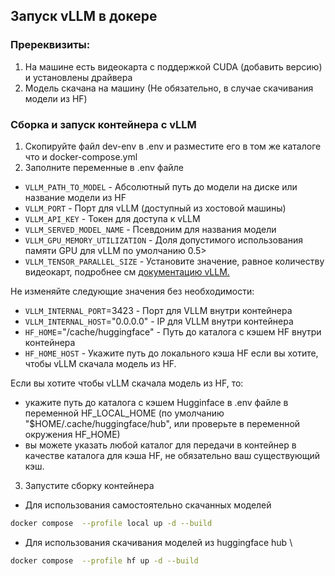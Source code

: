 ## Запуск vLLM в докере

### Пререквизиты:

1. На машине есть видеокарта с поддержкой CUDA (добавить версию) и установлены драйвера
2. Модель скачана на машину (Не обязательно, в случае скачивания модели из HF)


### Сборка и запуск контейнера с vLLM

1. Скопируйте файл dev-env в .env и разместите его в том же каталоге что и docker-compose.yml
2. Заполните переменные в .env файле

  - `VLLM_PATH_TO_MODEL` - Абсолютный путь до модели на диске или название модели из HF
  - `VLLM_PORT` - Порт для vLLM (доступный из хостовой машины) 
  - `VLLM_API_KEY` -  Токен для доступа к vLLM
  - `VLLM_SERVED_MODEL_NAME` - Псевдоним для названия модели
  - `VLLM_GPU_MEMORY_UTILIZATION` - Доля допустимого использования памяти GPU для vLLM по умолчанию 0.5>
  - `VLLM_TENSOR_PARALLEL_SIZE`  - Установите значение, равное количеству видеокарт, подробнее см [документацию vLLM.](https://docs.vllm.ai/en/latest/serving/distributed_serving.html)

Не изменяйте следующие значения без необходимости:

  - `VLLM_INTERNAL_PORT`=3423 - Порт для VLLM внутри контейнера 
  - `VLLM_INTERNAL_HOST`="0.0.0.0" - IP для VLLM внутри контейнера 
  - `HF_HOME`="/cache/huggingface" - Путь до каталога с кэшем HF внутри контейнера
  - `HF_HOME_HOST` - Укажите путь до локального кэша HF если вы хотите, чтобы vLLM скачала модель из  HF.

Если вы хотите чтобы vLLM скачала модель из HF, то:
  - укажите путь до каталога с кэшем Hugginface в .env файле в переменной HF_LOCAL_HOME (по умолчанию "$HOME/.cache/huggingface/hub", или проверьте в переменной окружения HF_HOME)
  - вы можете указать любой каталог для передачи в контейнер в качестве каталога для кэша HF, не обязательно ваш существующий кэш.

3. Запустите сборку контейнера 

  - Для использования самостоятельно скачанных моделей 

```sh
docker compose  --profile local up -d --build 
```

  - Для использования скачивания моделей из huggingface hub \

```sh
docker compose  --profile hf up -d --build 
```